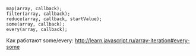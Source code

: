 ```
map(array, callback);
filter(array, callback);
reduce(array, callback, startValue);
some(array, callback);
every(array, callback);
```

Как работают some/every: http://learn.javascript.ru/array-iteration#every-some